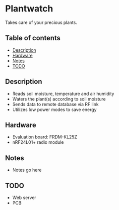 # Plantwatch
Takes care of your precious plants.

## Table of contents

- [Description](#description)
- [Hardware](#hardware)
- [Notes](#notes)
- [TODO](#todo)

## Description
* Reads soil moisture, temperature and air humidity
* Waters the plant(s) according to soil moisture
* Sends data to remote database via RF link
* Utilizes low power modes to save energy

## Hardware
* Evaluation board: FRDM-KL25Z
* nRF24L01+ radio module

## Notes
* Notes go here

## TODO
* Web server
* PCB
